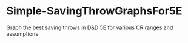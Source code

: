 # Simple-SavingThrowGraphsFor5E
Graph the best saving throws in D&amp;D 5E for various CR ranges and assumptions
